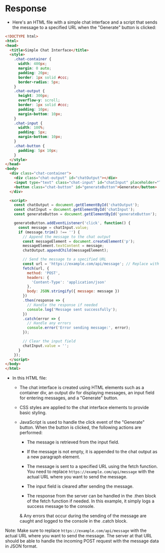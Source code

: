 # Response

* Here's an HTML file with a simple chat interface and a script that sends the message to a specified URL when the "Generate" button is clicked:

```html
<!DOCTYPE html>
<html>
<head>
  <title>Simple Chat Interface</title>
  <style>
    .chat-container {
      width: 400px;
      margin: 0 auto;
      padding: 20px;
      border: 1px solid #ccc;
      border-radius: 5px;
    }
    .chat-output {
      height: 300px;
      overflow-y: scroll;
      border: 1px solid #ccc;
      padding: 10px;
      margin-bottom: 10px;
    }
    .chat-input {
      width: 100%;
      padding: 5px;
      margin-bottom: 10px;
    }
    .chat-button {
      padding: 5px 10px;
    }
  </style>
</head>
<body>
  <div class="chat-container">
    <div class="chat-output" id="chatOutput"></div>
    <input type="text" class="chat-input" id="chatInput" placeholder="Type your message...">
    <button class="chat-button" id="generateButton">Generate</button>
  </div>

  <script>
    const chatOutput = document.getElementById('chatOutput');
    const chatInput = document.getElementById('chatInput');
    const generateButton = document.getElementById('generateButton');

    generateButton.addEventListener('click', function() {
      const message = chatInput.value;
      if (message.trim() !== '') {
        // Append the message to the chat output
        const messageElement = document.createElement('p');
        messageElement.textContent = message;
        chatOutput.appendChild(messageElement);

        // Send the message to a specified URL
        const url = 'https://example.com/api/message'; // Replace with your desired URL
        fetch(url, {
          method: 'POST',
          headers: {
            'Content-Type': 'application/json'
          },
          body: JSON.stringify({ message: message })
        })
        .then(response => {
          // Handle the response if needed
          console.log('Message sent successfully');
        })
        .catch(error => {
          // Handle any errors
          console.error('Error sending message:', error);
        });

        // Clear the input field
        chatInput.value = '';
      }
    });
  </script>
</body>
</html>
```

* In this HTML file:

  * The chat interface is created using HTML elements such as a container div, an output div for displaying messages, an input field for entering messages, and a "Generate" button.

  * CSS styles are applied to the chat interface elements to provide basic styling.

  * JavaScript is used to handle the click event of the "Generate" button. When the button is clicked, the following actions are performed:

    * The message is retrieved from the input field.

    * If the message is not empty, it is appended to the chat output as a new paragraph element.

    * The message is sent to a specified URL using the fetch function. You need to replace `https://example.com/api/message` with the actual URL where you want to send the message.

    * The input field is cleared after sending the message.

    * The response from the server can be handled in the .then block of the fetch function if needed. In this example, it simply logs a success message to the console.

    & Any errors that occur during the sending of the message are caught and logged to the console in the .catch block.

Note: Make sure to replace `https://example.com/api/message` with the actual URL where you want to send the message. The server at that URL should be able to handle the incoming POST request with the message data in JSON format.
